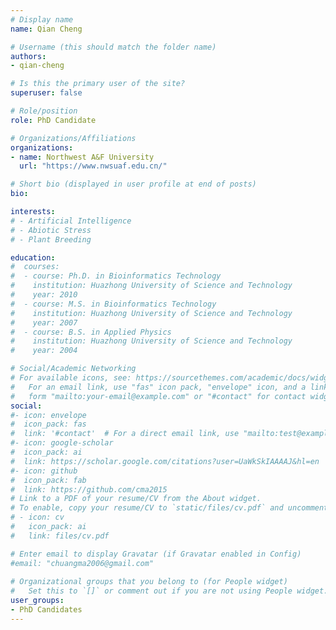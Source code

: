 ```yaml
---
# Display name
name: Qian Cheng

# Username (this should match the folder name)
authors:
- qian-cheng

# Is this the primary user of the site?
superuser: false

# Role/position
role: PhD Candidate

# Organizations/Affiliations
organizations:
- name: Northwest A&F University
  url: "https://www.nwsuaf.edu.cn/"

# Short bio (displayed in user profile at end of posts)
bio:

interests:
# - Artificial Intelligence
# - Abiotic Stress
# - Plant Breeding

education:
#  courses:
#  - course: Ph.D. in Bioinformatics Technology
#    institution: Huazhong University of Science and Technology
#    year: 2010
#  - course: M.S. in Bioinformatics Technology
#    institution: Huazhong University of Science and Technology
#    year: 2007
#  - course: B.S. in Applied Physics
#    institution: Huazhong University of Science and Technology
#    year: 2004

# Social/Academic Networking
# For available icons, see: https://sourcethemes.com/academic/docs/widgets/#icons
#   For an email link, use "fas" icon pack, "envelope" icon, and a link in the
#   form "mailto:your-email@example.com" or "#contact" for contact widget.
social:
#- icon: envelope
#  icon_pack: fas
#  link: '#contact'  # For a direct email link, use "mailto:test@example.org".
#- icon: google-scholar
#  icon_pack: ai
#  link: https://scholar.google.com/citations?user=UaWkSkIAAAAJ&hl=en
#- icon: github
#  icon_pack: fab
#  link: https://github.com/cma2015
# Link to a PDF of your resume/CV from the About widget.
# To enable, copy your resume/CV to `static/files/cv.pdf` and uncomment the lines below.  
# - icon: cv
#   icon_pack: ai
#   link: files/cv.pdf

# Enter email to display Gravatar (if Gravatar enabled in Config)
#email: "chuangma2006@gmail.com"
  
# Organizational groups that you belong to (for People widget)
#   Set this to `[]` or comment out if you are not using People widget.  
user_groups:
- PhD Candidates
---
```


